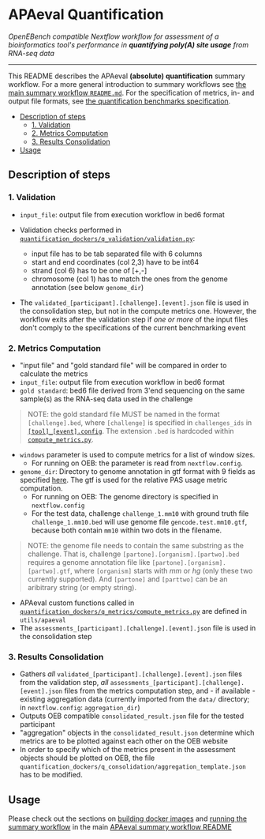 # APAeval Quantification

*OpenEBench compatible Nextflow workflow for assessment of a bioinformatics tool's performance in **quantifying poly(A) site usage** from RNA-seq data*
___

This README describes the APAeval **(absolute) quantification** summary workflow. For a more general introduction to summary workflows see [the main summary workflow `README.md`][readme-swf]. For the specification of metrics, in- and output file formats, see [the quantification benchmarks specification][q-spec].

- [Description of steps](#description-of-steps)
  - [1. Validation](#1-validation)
  - [2. Metrics Computation](#2-metrics-computation)
  - [3. Results Consolidation](#3-results-consolidation)
- [Usage](#usage)
## Description of steps
### 1. Validation
- `input_file`: output file from execution workflow in bed6 format
- Validation checks performed in [`quantification_dockers/q_validation/validation.py`][validation-py]:
   - input file has to be tab separated file with 6 columns
   - start and end coordinates (col 2,3) have to be int64
   - strand (col 6) has to be one of [+,-]
   - chromosome (col 1) has to match the ones from the genome annotation (see below `genome_dir`)
  
- The `validated_[participant].[challenge].[event].json` file is used in the consolidation step, but not in the compute metrics one. However, the workflow exits after the validation step if *one or more* of the input files don't comply to the specifications of the current benchmarking event
  
### 2. Metrics Computation
- "input file" and "gold standard file" will be compared in order to calculate the metrics
- `input_file`: output file from execution workflow in bed6 format
- `gold standard`: bed6 file derived from 3'end sequencing on the same sample(s) as the RNA-seq data used in the challenge
>NOTE: the gold standard file MUST be named in the format `[challenge].bed`, where `[challenge]` is specified in `challenges_ids` in [`[tool]_[event].config`][tool-event-config]. The extension `.bed` is hardcoded within [`compute_metrics.py`][metrics-py].
- `windows` parameter is used to compute metrics for a list of window sizes.
    - For running on OEB: the parameter is read from `nextflow.config`.
- `genome_dir`: Directory to genome annotation in gtf format with 9 fields as specified [here](https://www.gencodegenes.org/pages/data_format.html). The gtf is used for the relative PAS usage metric computation.
  - For running on OEB: The genome directory is specified in `nextflow.config`
  - For the test data, challenge `challenge_1.mm10` with ground truth file `challenge_1.mm10.bed` will use genome file `gencode.test.mm10.gtf`, because both contain `mm10` within two dots in the filename.
> NOTE: the genome file needs to contain the same substring as the challenge. That is, challenge `[partone].[organism].[partwo].bed` requires a genome annotation file like `[partone].[organism].[partwo].gtf`, where `[organism]` starts with *mm* or *hg* (only these two currently supported). And `[partone]` and `[parttwo]` can be an aribitrary string (or empty string).
- APAeval custom functions called in [`quantification_dockers/q_metrics/compute_metrics.py`][metrics-py] are defined in `utils/apaeval`
- The `assessments_[participant].[challenge].[event].json` file is used in the consolidation step


### 3. Results Consolidation
- Gathers *all* `validated_[participant].[challenge].[event].json` files from the validation step, *all* `assessments_[participant].[challenge].[event].json` files from the metrics computation step, and - if available - existing aggregation data (currently imported from the `data/` directory; in `nextflow.config`: `aggregation_dir`)
- Outputs OEB compatible `consolidated_result.json` file for the tested participant
- "aggregation" objects in the `consolidated_result.json` determine which metrics are to be plotted against each other on the OEB website
- In order to specify which of the metrics present in the assessment objects should be plotted on OEB, the file `quantification_dockers/q_consolidation/aggregation_template.json` has to be modified.

## Usage
Please check out the sections on [building docker images][build-images] and [running the summary workflow][run-workflow] in the main [APAeval summary workflow README][readme-swf]



[//]: # (References)
[readme-swf]: ../README.md
[build-images]: ../README.md#7-build-images
[run-workflow]: ../README.md#8-test-run
[q-spec]: ./specification/
[validation-py]:./quantification_dockers/q_validation/validation.py
[metrics-py]:./quantification_dockers/q_metrics/compute_metrics.py
[nextflow-config]: ./nextflow.config
[tool-event-config]: ./tool_event.config
